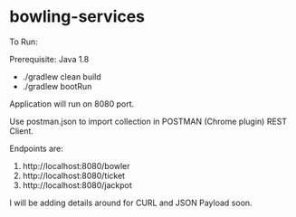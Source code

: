 # bowling-services

To Run:

Prerequisite: Java 1.8

<ul>
<li>./gradlew clean build</li>
<li>./gradlew bootRun</li>
</ul>

Application will run on 8080 port.

Use postman.json to import collection in POSTMAN (Chrome plugin) REST Client. 

Endpoints are:
<ol>
<li>http://localhost:8080/bowler</li>
<li>http://localhost:8080/ticket</li>
<li>http://localhost:8080/jackpot</li>
</ol>

I will be adding details around for CURL and JSON Payload soon.
